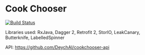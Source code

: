 # Cook Chooser

[![Build Status](https://travis-ci.org/DeychAI/cookchooser.svg?branch=master)](https://travis-ci.org/DeychAI/cookchooser)


Libraries used: RxJava, Dagger 2, Retrofit 2, StorIO, LeakCanary, Butterknife, LabelledSpinner

API: https://github.com/DeychAI/cookchooser-api

